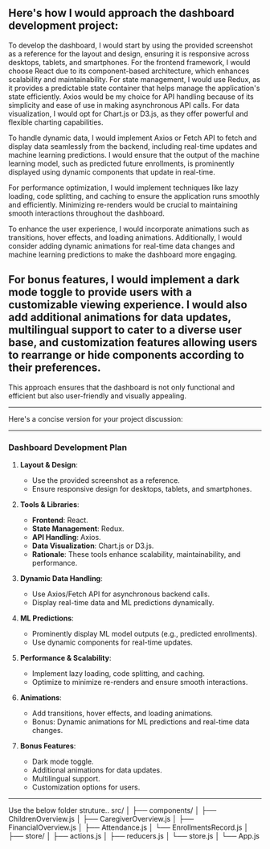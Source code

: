 Here's how I would approach the dashboard development project:
------------------------------------------------------------------------------
To develop the dashboard, I would start by using the provided screenshot as a reference for the layout and design, ensuring it is responsive across desktops, tablets, and smartphones. For the frontend framework, I would choose React due to its component-based architecture, which enhances scalability and maintainability. For state management, I would use Redux, as it provides a predictable state container that helps manage the application's state efficiently. Axios would be my choice for API handling because of its simplicity and ease of use in making asynchronous API calls. For data visualization, I would opt for Chart.js or D3.js, as they offer powerful and flexible charting capabilities.

To handle dynamic data, I would implement Axios or Fetch API to fetch and display data seamlessly from the backend, including real-time updates and machine learning predictions. I would ensure that the output of the machine learning model, such as predicted future enrollments, is prominently displayed using dynamic components that update in real-time.

For performance optimization, I would implement techniques like lazy loading, code splitting, and caching to ensure the application runs smoothly and efficiently. Minimizing re-renders would be crucial to maintaining smooth interactions throughout the dashboard.

To enhance the user experience, I would incorporate animations such as transitions, hover effects, and loading animations. Additionally, I would consider adding dynamic animations for real-time data changes and machine learning predictions to make the dashboard more engaging.

For bonus features, I would implement a dark mode toggle to provide users with a customizable viewing experience. I would also add additional animations for data updates, multilingual support to cater to a diverse user base, and customization features allowing users to rearrange or hide components according to their preferences.
---------------------------------------------------------------------------------------------------------------------------
This approach ensures that the dashboard is not only functional and efficient but also user-friendly and visually appealing.


****************************************************************************************************************************************
Here's a concise version for your project discussion:

---

### Dashboard Development Plan

1. **Layout & Design**:
   - Use the provided screenshot as a reference.
   - Ensure responsive design for desktops, tablets, and smartphones.

2. **Tools & Libraries**:
   - **Frontend**: React.
   - **State Management**: Redux.
   - **API Handling**: Axios.
   - **Data Visualization**: Chart.js or D3.js.
   - **Rationale**: These tools enhance scalability, maintainability, and performance.

3. **Dynamic Data Handling**:
   - Use Axios/Fetch API for asynchronous backend calls.
   - Display real-time data and ML predictions dynamically.

4. **ML Predictions**:
   - Prominently display ML model outputs (e.g., predicted enrollments).
   - Use dynamic components for real-time updates.

5. **Performance & Scalability**:
   - Implement lazy loading, code splitting, and caching.
   - Optimize to minimize re-renders and ensure smooth interactions.

6. **Animations**:
   - Add transitions, hover effects, and loading animations.
   - Bonus: Dynamic animations for ML predictions and real-time data changes.

7. **Bonus Features**:
   - Dark mode toggle.
   - Additional animations for data updates.
   - Multilingual support.
   - Customization options for users.

--------------------------------------
Use the below folder struture..
src/
│
├── components/
│   ├── ChildrenOverview.js
│   ├── CaregiverOverview.js
│   ├── FinancialOverview.js
│   ├── Attendance.js
│   └── EnrollmentsRecord.js
│
├── store/
│   ├── actions.js
│   ├── reducers.js
│   └── store.js
│
└── App.js

